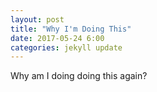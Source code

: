 ```yaml
---
layout: post
title: "Why I'm Doing This"
date: 2017-05-24 6:00
categories: jekyll update
---
```

Why am I doing doing this again?
